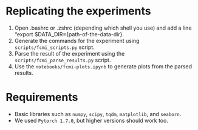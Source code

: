 # Replicating the experiments
1. Open .bashrc or .zshrc (depending which shell you use) and add a line “export $DATA_DIR={path-of-the-data-dir}.
2. Generate the commands for the experiment using `scripts/fcmi_scripts.py` script.
3. Parse the result of the experiment using the `scripts/fcmi_parse_results.py` script.
4. Use the `notebooks/fcmi-plots.ipynb` to generate plots from the parsed results.

# Requirements
* Basic libraries such as `numpy`, `scipy`, `tqdm`, `matplotlib`, and `seaborn`.
* We used `Pytorch 1.7.0`, but higher versions should work too.
